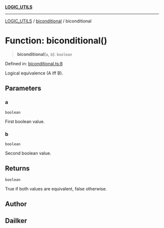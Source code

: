[**LOGIC_UTILS**](../../README.md)

***

[LOGIC_UTILS](../../README.md) / [biconditional](../README.md) / biconditional

# Function: biconditional()

> **biconditional**(`a`, `b`): `boolean`

Defined in: [biconditional.ts:8](https://github.com/dailker/everyutil/blob/9768d00ced16ec8f4705df34c2fe47f2b1b47121/src/logic/biconditional.ts#L8)

Logical equivalence (A iff B).

## Parameters

### a

`boolean`

First boolean value.

### b

`boolean`

Second boolean value.

## Returns

`boolean`

True if both values are equivalent, false otherwise.

## Author

## Dailker
